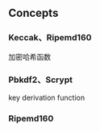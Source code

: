 ## Concepts

### Keccak、Ripemd160
加密哈希函数

### Pbkdf2、Scrypt
key derivation function

### Ripemd160

